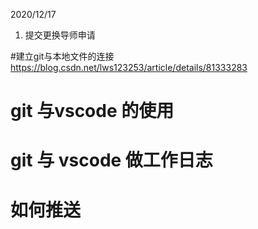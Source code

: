 2020/12/17

1. 提交更换导师申请 



#建立git与本地文件的连接
https://blog.csdn.net/lws123253/article/details/81333283

# git 与vscode 的使用
# git  与 vscode 做工作日志 
# 如何推送